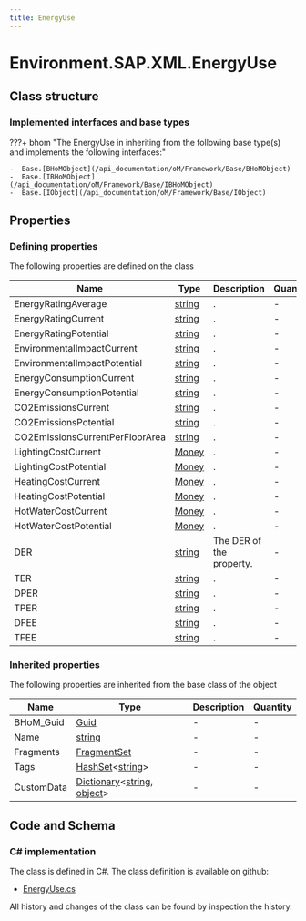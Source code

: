 ```yaml
---
title: EnergyUse
---
```


# Environment.SAP.XML.EnergyUse



## Class structure

### Implemented interfaces and base types

???+ bhom "The EnergyUse in inheriting from the following base type(s) and implements the following interfaces:"

    -  Base.[BHoMObject](/api_documentation/oM/Framework/Base/BHoMObject)
    -  Base.[IBHoMObject](/api_documentation/oM/Framework/Base/IBHoMObject)
    -  Base.[IObject](/api_documentation/oM/Framework/Base/IObject)


## Properties



### Defining properties

The following properties are defined on the class

| Name             | Type             | Description      | Quantity         |
|------------------|------------------|------------------|------------------|
| EnergyRatingAverage | [string](https://learn.microsoft.com/en-us/dotnet/api/System.String?view=netstandard-2.0) | . | - |
| EnergyRatingCurrent | [string](https://learn.microsoft.com/en-us/dotnet/api/System.String?view=netstandard-2.0) | . | - |
| EnergyRatingPotential | [string](https://learn.microsoft.com/en-us/dotnet/api/System.String?view=netstandard-2.0) | . | - |
| EnvironmentalImpactCurrent | [string](https://learn.microsoft.com/en-us/dotnet/api/System.String?view=netstandard-2.0) | . | - |
| EnvironmentalImpactPotential | [string](https://learn.microsoft.com/en-us/dotnet/api/System.String?view=netstandard-2.0) | . | - |
| EnergyConsumptionCurrent | [string](https://learn.microsoft.com/en-us/dotnet/api/System.String?view=netstandard-2.0) | . | - |
| EnergyConsumptionPotential | [string](https://learn.microsoft.com/en-us/dotnet/api/System.String?view=netstandard-2.0) | . | - |
| CO2EmissionsCurrent | [string](https://learn.microsoft.com/en-us/dotnet/api/System.String?view=netstandard-2.0) | . | - |
| CO2EmissionsPotential | [string](https://learn.microsoft.com/en-us/dotnet/api/System.String?view=netstandard-2.0) | . | - |
| CO2EmissionsCurrentPerFloorArea | [string](https://learn.microsoft.com/en-us/dotnet/api/System.String?view=netstandard-2.0) | . | - |
| LightingCostCurrent | [Money](/api_documentation/oM/Adapter/Environment/SAP/XML/Money) | . | - |
| LightingCostPotential | [Money](/api_documentation/oM/Adapter/Environment/SAP/XML/Money) | . | - |
| HeatingCostCurrent | [Money](/api_documentation/oM/Adapter/Environment/SAP/XML/Money) | . | - |
| HeatingCostPotential | [Money](/api_documentation/oM/Adapter/Environment/SAP/XML/Money) | . | - |
| HotWaterCostCurrent | [Money](/api_documentation/oM/Adapter/Environment/SAP/XML/Money) | . | - |
| HotWaterCostPotential | [Money](/api_documentation/oM/Adapter/Environment/SAP/XML/Money) | . | - |
| DER | [string](https://learn.microsoft.com/en-us/dotnet/api/System.String?view=netstandard-2.0) | The DER of the property. | - |
| TER | [string](https://learn.microsoft.com/en-us/dotnet/api/System.String?view=netstandard-2.0) | . | - |
| DPER | [string](https://learn.microsoft.com/en-us/dotnet/api/System.String?view=netstandard-2.0) | . | - |
| TPER | [string](https://learn.microsoft.com/en-us/dotnet/api/System.String?view=netstandard-2.0) | . | - |
| DFEE | [string](https://learn.microsoft.com/en-us/dotnet/api/System.String?view=netstandard-2.0) | . | - |
| TFEE | [string](https://learn.microsoft.com/en-us/dotnet/api/System.String?view=netstandard-2.0) | . | - |


### Inherited properties
The following properties are inherited from the base class of the object

| Name             | Type             | Description      | Quantity         |
|------------------|------------------|------------------|------------------|
| BHoM_Guid | [Guid](https://learn.microsoft.com/en-us/dotnet/api/System.Guid?view=netstandard-2.0) | - | - |
| Name | [string](https://learn.microsoft.com/en-us/dotnet/api/System.String?view=netstandard-2.0) | - | - |
| Fragments | [FragmentSet](/api_documentation/oM/Framework/Base/FragmentSet) | - | - |
| Tags | [HashSet](https://learn.microsoft.com/en-us/dotnet/api/System.Collections.Generic.HashSet-1?view=netstandard-2.0)&lt;[string](https://learn.microsoft.com/en-us/dotnet/api/System.String?view=netstandard-2.0)&gt; | - | - |
| CustomData | [Dictionary](https://learn.microsoft.com/en-us/dotnet/api/System.Collections.Generic.Dictionary-2?view=netstandard-2.0)&lt;[string](https://learn.microsoft.com/en-us/dotnet/api/System.String?view=netstandard-2.0), [object](https://learn.microsoft.com/en-us/dotnet/api/System.Object?view=netstandard-2.0)&gt; | - | - |


## Code and Schema

### C# implementation

The class is defined in C#. The class definition is available on github:

- [EnergyUse.cs](https://github.com/BHoM/SAP_Toolkit/blob/develop/SAP_oM/XML/EnergyUse.cs)

All history and changes of the class can be found by inspection the history.
